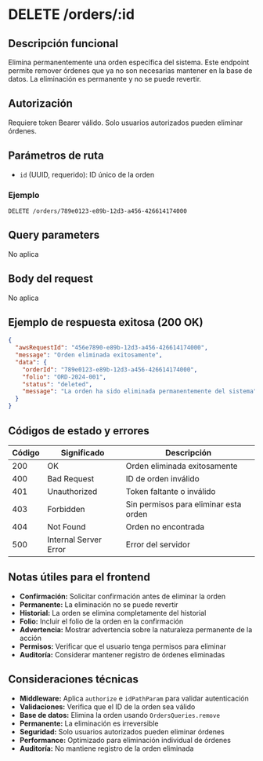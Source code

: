 # DELETE /orders/:id

## Descripción funcional

Elimina permanentemente una orden específica del sistema. Este endpoint permite remover órdenes que ya no son necesarias mantener en la base de datos. La eliminación es permanente y no se puede revertir.

## Autorización

Requiere token Bearer válido. Solo usuarios autorizados pueden eliminar órdenes.

## Parámetros de ruta

- `id` (UUID, requerido): ID único de la orden

### Ejemplo

```
DELETE /orders/789e0123-e89b-12d3-a456-426614174000
```

## Query parameters

No aplica

## Body del request

No aplica

## Ejemplo de respuesta exitosa (200 OK)

```json
{
  "awsRequestId": "456e7890-e89b-12d3-a456-426614174000",
  "message": "Orden eliminada exitosamente",
  "data": {
    "orderId": "789e0123-e89b-12d3-a456-426614174000",
    "folio": "ORD-2024-001",
    "status": "deleted",
    "message": "La orden ha sido eliminada permanentemente del sistema"
  }
}
```

## Códigos de estado y errores

| Código | Significado           | Descripción                           |
| ------ | --------------------- | ------------------------------------- |
| 200    | OK                    | Orden eliminada exitosamente          |
| 400    | Bad Request           | ID de orden inválido                  |
| 401    | Unauthorized          | Token faltante o inválido             |
| 403    | Forbidden             | Sin permisos para eliminar esta orden |
| 404    | Not Found             | Orden no encontrada                   |
| 500    | Internal Server Error | Error del servidor                    |

## Notas útiles para el frontend

- **Confirmación:** Solicitar confirmación antes de eliminar la orden
- **Permanente:** La eliminación no se puede revertir
- **Historial:** La orden se elimina completamente del historial
- **Folio:** Incluir el folio de la orden en la confirmación
- **Advertencia:** Mostrar advertencia sobre la naturaleza permanente de la acción
- **Permisos:** Verificar que el usuario tenga permisos para eliminar
- **Auditoría:** Considerar mantener registro de órdenes eliminadas

## Consideraciones técnicas

- **Middleware:** Aplica `authorize` e `idPathParam` para validar autenticación
- **Validaciones:** Verifica que el ID de la orden sea válido
- **Base de datos:** Elimina la orden usando `OrdersQueries.remove`
- **Permanente:** La eliminación es irreversible
- **Seguridad:** Solo usuarios autorizados pueden eliminar órdenes
- **Performance:** Optimizado para eliminación individual de órdenes
- **Auditoría:** No mantiene registro de la orden eliminada
